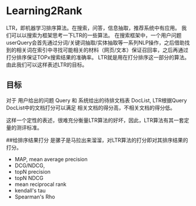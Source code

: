 # Learning2Rank

LTR，即机器学习排序算法。在搜索，问答，信息抽取，推荐系统中有应用。
我们可以以搜索为框架思考一下LTR的一些算法。
在搜索框架中，一个用户问题userQuery会首先通过分词/关键词抽取/实体抽取等一系列NLP操作，之后借助找到的相关词在索引中寻找可能相关的材料（网页/文本）保证召回率，之后再通过打分排序保证TOPx搜索结果的准确率。
LTR就是用在打分排序这一部分的算法。由此我们可以这样表述LTR的目标。

## 目标
对于 用户给出的问题 Query 和 系统给出的待排文档表 DocList, LTR根据Query DocList中的文档打分可以满足 相关文档的得分高，不相关文档的得分低。

这样一个定性的表述，很难充分衡量LTR算法的好坏，因此，LTR算法有其一套定量的测评标准。

##给排序结果打分 
是骡子是马拉出来溜溜，对LTR算法的打分即对其排序结果的打分。
-    MAP, mean average precision
-    DCG/NDCG, 
-    topN precision
-    topN NDCG
-    mean reciprocal rank
-    kendall's tau
-    Spearman's Rho

## 